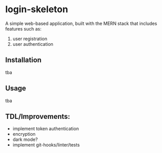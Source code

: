 # login-skeleton
A simple web-based application, built with the MERN stack that includes features such as:
1. user registration
2. user authentication

## Installation
tba

## Usage
tba

## TDL/Improvements:
- implement token authentication
- encryption
- dark mode?
- implement git-hooks/linter/tests